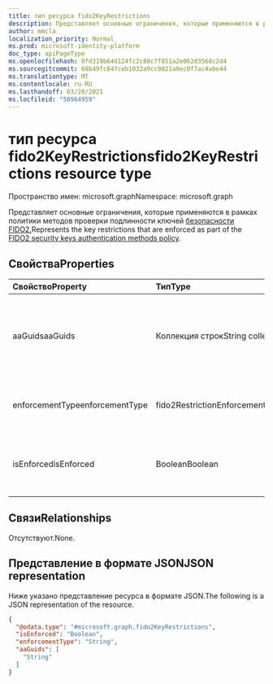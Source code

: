```yaml
---
title: тип ресурса fido2KeyRestrictions
description: Представляет основные ограничения, которые применяются в рамках политики методов проверки подлинности ключей безопасности FIDO2.
author: mmcla
localization_priority: Normal
ms.prod: microsoft-identity-platform
doc_type: apiPageType
ms.openlocfilehash: 0fd319b64d124fc2c80c7f851a2e062d3568c2d4
ms.sourcegitcommit: 68b49fc847ceb1032a9cc9821a9ec0f7ac4abe44
ms.translationtype: MT
ms.contentlocale: ru-RU
ms.lasthandoff: 03/20/2021
ms.locfileid: "50964959"
---
```

# <a name="fido2keyrestrictions-resource-type"></a><span data-ttu-id="96bd5-103">тип ресурса fido2KeyRestrictions</span><span class="sxs-lookup"><span data-stu-id="96bd5-103">fido2KeyRestrictions resource type</span></span>

<span data-ttu-id="96bd5-104">Пространство имен: microsoft.graph</span><span class="sxs-lookup"><span data-stu-id="96bd5-104">Namespace: microsoft.graph</span></span>

<span data-ttu-id="96bd5-105">Представляет основные ограничения, которые применяются в рамках политики методов проверки подлинности ключей [безопасности FIDO2.](../resources/fido2authenticationmethodconfiguration.md)</span><span class="sxs-lookup"><span data-stu-id="96bd5-105">Represents the key restrictions that are enforced as part of the [FIDO2 security keys authentication methods policy](../resources/fido2authenticationmethodconfiguration.md).</span></span>

## <a name="properties"></a><span data-ttu-id="96bd5-106">Свойства</span><span class="sxs-lookup"><span data-stu-id="96bd5-106">Properties</span></span>
|<span data-ttu-id="96bd5-107">Свойство</span><span class="sxs-lookup"><span data-stu-id="96bd5-107">Property</span></span>|<span data-ttu-id="96bd5-108">Тип</span><span class="sxs-lookup"><span data-stu-id="96bd5-108">Type</span></span>|<span data-ttu-id="96bd5-109">Описание</span><span class="sxs-lookup"><span data-stu-id="96bd5-109">Description</span></span>|
|:---|:---|:---|
|<span data-ttu-id="96bd5-110">aaGuids</span><span class="sxs-lookup"><span data-stu-id="96bd5-110">aaGuids</span></span>|<span data-ttu-id="96bd5-111">Коллекция строк</span><span class="sxs-lookup"><span data-stu-id="96bd5-111">String collection</span></span>|<span data-ttu-id="96bd5-112">Коллекция GUID-интерфейсов проверки подлинности.</span><span class="sxs-lookup"><span data-stu-id="96bd5-112">A collection of Authenticator Attestation GUIDs.</span></span> <span data-ttu-id="96bd5-113">AADGUID определяет ключевые типы и производителей.</span><span class="sxs-lookup"><span data-stu-id="96bd5-113">AADGUIDs define key types and manufacturers.</span></span>|
|<span data-ttu-id="96bd5-114">enforcementType</span><span class="sxs-lookup"><span data-stu-id="96bd5-114">enforcementType</span></span>|<span data-ttu-id="96bd5-115">fido2RestrictionEnforcementType</span><span class="sxs-lookup"><span data-stu-id="96bd5-115">fido2RestrictionEnforcementType</span></span>|<span data-ttu-id="96bd5-116">Тип правоприменения.</span><span class="sxs-lookup"><span data-stu-id="96bd5-116">Enforcement type.</span></span> <span data-ttu-id="96bd5-117">Возможные значения: `allow`, `block`.</span><span class="sxs-lookup"><span data-stu-id="96bd5-117">Possible values are: `allow`, `block`.</span></span>|
|<span data-ttu-id="96bd5-118">isEnforced</span><span class="sxs-lookup"><span data-stu-id="96bd5-118">isEnforced</span></span>|<span data-ttu-id="96bd5-119">Boolean</span><span class="sxs-lookup"><span data-stu-id="96bd5-119">Boolean</span></span>|<span data-ttu-id="96bd5-120">Определяет, включено ли правоприменительных ключевых элементов.</span><span class="sxs-lookup"><span data-stu-id="96bd5-120">Determines if the configured key enforcement is enabled.</span></span>|

## <a name="relationships"></a><span data-ttu-id="96bd5-121">Связи</span><span class="sxs-lookup"><span data-stu-id="96bd5-121">Relationships</span></span>
<span data-ttu-id="96bd5-122">Отсутствуют.</span><span class="sxs-lookup"><span data-stu-id="96bd5-122">None.</span></span>

## <a name="json-representation"></a><span data-ttu-id="96bd5-123">Представление в формате JSON</span><span class="sxs-lookup"><span data-stu-id="96bd5-123">JSON representation</span></span>
<span data-ttu-id="96bd5-124">Ниже указано представление ресурса в формате JSON.</span><span class="sxs-lookup"><span data-stu-id="96bd5-124">The following is a JSON representation of the resource.</span></span>
<!-- {
  "blockType": "resource",
  "@odata.type": "microsoft.graph.fido2KeyRestrictions"
}
-->
``` json
{
  "@odata.type": "#microsoft.graph.fido2KeyRestrictions",
  "isEnforced": "Boolean",
  "enforcementType": "String",
  "aaGuids": [
    "String"
  ]
}
```
